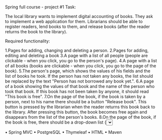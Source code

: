 Spring full course - project #1
Task:

The local library wants to implement digital accounting of books. They ask to implement a web application for them. Librarians should be able to register readers, lend books to them, and release books (after the reader returns the book to the library).

Required functionality:

1.Pages for adding, changing and deleting a person.
2.Pages for adding, editing and deleting a book
3.A page with a list of all people (people are clickable - when you click, you go to the person's page).
4.A page with a list of all books (books are clickable - when you click, you go to the page of the book).
5.The person's page, which shows the values of his fields and the list of books he took. If the person has not taken any books, the list should be replaced by the text "Person has not borrowed any book yet.".
6.A page of a book showing the values of that book and the name of the person who took that book. If this book has not been taken by anyone, it should read "This book is free".
7.On the page of the book, if the book is taken by a person, next to his name there should be a button "Release book". This button is pressed by the librarian when the reader returns this book back to the library. After pressing this button, the book becomes free again and disappears from the list of the person's books.
8.On the page of the book, if the book is free, there should be a drop-down list (<select>) with all people and a button "Assign book". This button is pressed by the librarian when the reader wants to take this book home. After clicking on this button, the book should begin to belong to the selected person and should appear in his list books.
9.All fields must be validated - with @Valid and Spring Validator if required.
Used technologies:

• Spring MVC
• PostgreSQL
• Thymeleaf
• HTML
• Maven
